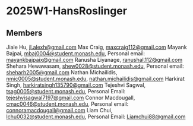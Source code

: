 # 2025W1-HansRoslinger

## Members

Jiale Hu, jl.alexh@gmail.com
Max Craig, maxcraig112@gmail.com
Mayank Bajpai, mbaj0004@student.monash.edu, Personal email: mayankbajpaix@gmail.com
Ranusha Liyanage, ranushal.112@gmail.com
Shehara Hewawasam, shew0028@student.monash.edu, Personal email: sheharh2005@gmail.com
Nathan Michailidis, nmic0005@student.monash.edu, nathan.michailidis@gmail.com
Harkirat Singh, harkiratsingh135790@gmail.com
Tejeshvi Sagwal, tsag0005@student.monash.edu, Personal Email: tejeshvisagwal7197@gmail.com
Connor Macdougall, cmac0046@student.monash.edu, Personal email: connoramacdougall@gmail.com
Liam Chui, lchu0032@student.monash.edu, Personal Email: Liamchui88@gmail.com
